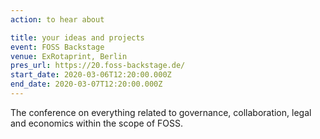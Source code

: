 ```yaml
---
action: to hear about

title: your ideas and projects
event: FOSS Backstage
venue: ExRotaprint, Berlin
pres_url: https://20.foss-backstage.de/
start_date: 2020-03-06T12:20:00.000Z
end_date: 2020-03-07T12:20:00.000Z
---
```


The conference on everything related to governance, collaboration, legal and economics within the scope of FOSS.
